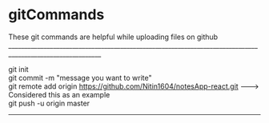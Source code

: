 # gitCommands                                                                                                                                                                                 
These git commands are helpful while uploading files on github                                                                                                                       ___________________________________________________________________________________________________________ 

git init  
git commit -m "message you want to write"               
git remote add origin https://github.com/Nitin1604/notesApp-react.git ---> Considered this as an example  
git push -u origin master    
____________________________________________________________________________________________________________
